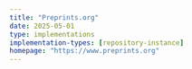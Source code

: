 ```yaml
---
title: "Preprints.org"
date: 2025-05-01
type: implementations
implementation-types: [repository-instance]
homepage: "https://www.preprints.org"
---
```


